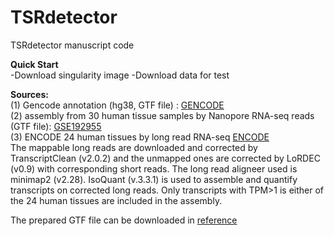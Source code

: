 # TSRdetector
TSRdetector manuscript code


**Quick Start**</br>
-Download singularity image
-Download data for test



**Sources:**<br/>
(1) Gencode annotation (hg38, GTF file) : [GENCODE](https://www.gencodegenes.org/human/releases.html)<br />
(2) assembly from 30 human tissue samples by Nanopore RNA-seq reads (GTF file): [GSE192955]( https://www.ncbi.nlm.nih.gov/geo/query/acc.cgi?acc=GSE192955)<br />
(3) ENCODE 24 human tissues by long read RNA-seq [ENCODE](https://www.encodeproject.org/matrix/?type=Experiment&control_type!=*&status=released&perturbed=false&assay_title=long+read+RNA-seq&biosample_ontology.classification=tissue&biosample_ontology.classification=tissue&assay_title=total+RNA-seq&assay_title=polyA+plus+RNA-seq)</br>
The mappable long reads are downloaded and corrected by TranscriptClean (v2.0.2) and the unmapped ones are corrected by LoRDEC (v0.9) with corresponding short reads. The long read aligneer used is minimap2 (v2.28). IsoQuant (v.3.3.1) is used to assemble and quantify transcripts on corrected long reads. Only transcripts with TPM>1 is either of the 24 human tissues are included in the assembly. <br />

The prepared GTF file can be downloaded in [reference](https://regmedsrv1.wustl.edu/Public_SPACE/shuhua/Public_html/TSRdetector/merged_assembly_wGene_wCageInfo.gtf)<br />

